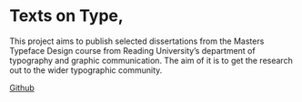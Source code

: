 # Texts on Type,

This project aims to publish selected dissertations from the Masters Typeface Design course from Reading University&rsquo;s department of typography and graphic communication. The aim of it is to get the research out to the wider typographic community. 

[Github](https://github.com/ShandonType/shandontype.github.io)